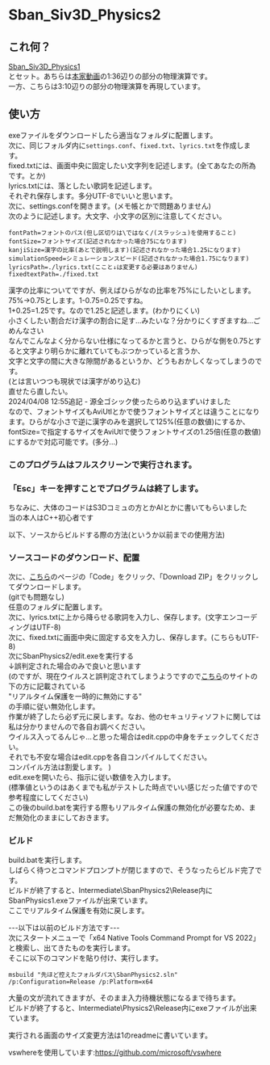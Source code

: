 # Sban_Siv3D_Physics2  
  
## これ何？  
[Sban_Siv3D_Physics1](https://github.com/0x-sinsu/Sban_Siv3D_Physics1)  
とセット。あちらは[本家動画](https://www.youtube.com/watch?v=7CUpc5K1li4)の1:36辺りの部分の物理演算です。  
一方、こちらは3:10辺りの部分の物理演算を再現しています。  
  
## 使い方  
exeファイルをダウンロードしたら適当なフォルダに配置します。  
次に、同じフォルダ内に`settings.conf`、`fixed.txt`、`lyrics.txt`を作成します。  
fixed.txtには、画面中央に固定したい文字列を記述します。(全てあなたの所為です。とか)  
lyrics.txtには、落としたい歌詞を記述します。  
それぞれ保存します。多分UTF-8でいいと思います。  
次に、settings.confを開きます。(メモ帳とかで問題ありません)  
次のように記述します。大文字、小文字の区別に注意してください。  
```
fontPath=フォントのパス(但し区切りは\ではなく/(スラッシュ)を使用すること)
fontSize=フォントサイズ(記述されなかった場合75になります)
kanjiSize=漢字の比率(あとで説明します)(記述されなかった場合1.25になります)
simulationSpeed=シミュレーションスピード(記述されなかった場合1.75になります)
lyricsPath=./lyrics.txt(ここと↓は変更する必要はありません)
fixedtextPath=./fixed.txt
```
漢字の比率についてですが、例えばひらがなの比率を75%にしたいとします。  
75%→0.75とします。1-0.75=0.25ですね。  
1+0.25=1.25です。なので1.25と記述します。(わかりにくい)  
小さくしたい割合だけ漢字の割合に足す...みたいな？分かりにくすぎますね...ごめんなさい  
なんでこんなよく分からない仕様になってるかと言うと、ひらがな側を0.75とすると文字より明らかに離れていてもぶつかっていると言うか、  
文字と文字の間に大きな隙間があるというか、どうもおかしくなってしまうのです。  
(とは言いつつも現状では漢字がめり込む)  
直せたら直したい。  
2024/04/08 12:55追記 - 源全ゴシック使ったらめり込まずいけました  
なので、フォントサイズもAviUtlとかで使うフォントサイズとは違うことになります。ひらがな小さで逆に漢字のみを選択して125%(任意の数値)にするか、  
fontSize=で指定するサイズをAviUtlで使うフォントサイズの1.25倍(任意の数値)にするかで対応可能です。(多分...)  
### このプログラムはフルスクリーンで実行されます。  
### 「Esc」キーを押すことでプログラムは終了します。  
  
ちなみに、大体のコードはS3Dコミュの方とかAIとかに書いてもらいました  
当の本人はC++初心者です  
  
  
  
以下、ソースからビルドする際の方法(というか以前までの使用方法)  
### ソースコードのダウンロード、配置  
次に、[こちら](https://github.com/0x-sinsu/Sban_Siv3D_Physics1)のページの「Code」をクリック、「Download ZIP」をクリックしてダウンロードします。  
(gitでも問題なし)  
任意のフォルダに配置します。  
次に、lyrics.txtに上から降らせる歌詞を入力し、保存します。(文字エンコーディングはUTF-8)  
次に、fixed.txtに画面中央に固定する文を入力し、保存します。(こちらもUTF-8)  
次にSbanPhysics2/edit.exeを実行する  
↓誤判定された場合のみで良いと思います  
(のですが、現在ウイルスと誤判定されてしまうようですので[こちら](https://support.microsoft.com/ja-jp/windows/windows-%E3%82%BB%E3%82%AD%E3%83%A5%E3%83%AA%E3%83%86%E3%82%A3%E3%81%AB%E3%82%88%E3%82%8B%E4%BF%9D%E8%AD%B7%E3%82%92%E5%88%A9%E7%94%A8%E3%81%97%E3%81%BE%E3%81%99-2ae0363d-0ada-c064-8b56-6a39afb6a963)のサイトの下の方に記載されている  
"リアルタイム保護を一時的に無効にする"  
の手順に従い無効化します。  
作業が終了したら必ず元に戻します。なお、他のセキュリティソフトに関しては私は分かりませんので各自お調べください。  
ウイルス入ってるんじゃ...と思った場合はedit.cppの中身をチェックしてください。  
それでも不安な場合はedit.cppを各自コンパイルしてください。  
コンパイル方法は割愛します。  )  
edit.exeを開いたら、指示に従い数値を入力します。  
(標準値というのはあくまでも私がテストした時点でいい感じだった値ですので参考程度にしてください)  
この後のbuild.batを実行する際もリアルタイム保護の無効化が必要なため、まだ無効化のままにしておきます。  
  
### ビルド
build.batを実行します。  
しばらく待つとコマンドプロンプトが閉じますので、そうなったらビルド完了です。  
ビルドが終了すると、Intermediate\SbanPhysics2\Release内にSbanPhysics1.exeファイルが出来ています。  
ここでリアルタイム保護を有効に戻します。  
  
---以下は以前のビルド方法です---  
次にスタートメニューで「x64 Native Tools Command Prompt for VS 2022」と検索し、出てきたものを実行します。  
そこに以下のコマンドを貼り付け、実行します。  
```Batchfile
msbuild "先ほど控えたフォルダパス\SbanPhysics2.sln" /p:Configuration=Release /p:Platform=x64
```
大量の文が流れてきますが、そのまま入力待機状態になるまで待ちます。  
ビルドが終了すると、Intermediate\Physics2\Release内にexeファイルが出来ています。  
  
実行される画面のサイズ変更方法は1のreadmeに書いています。  

vswhereを使用しています:https://github.com/microsoft/vswhere
